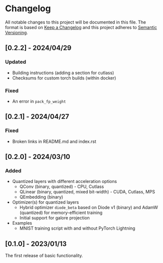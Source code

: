 # Changelog

All notable changes to this project will be documented in this file.
The format is based on [Keep a Changelog](http://keepachangelog.com/)
and this project adheres to [Semantic Versioning](http://semver.org/).


## [0.2.2] - 2024/04/29

### Updated

- Building instructions (adding a section for cutlass)
- Checksums for custom torch builds (within docker)

### Fixed

- An error in `pack_fp_weight`

## [0.2.1] - 2024/04/27

### Fixed

- Broken links in README.md and index.rst

## [0.2.0] - 2024/03/10

### Added

- Quantized layers with different acceleration options
  - QConv (binary, quantized) - CPU, Cutlass
  - QLinear (binary, quantized, mixed bit-width) - CUDA, Cutlass, MPS
  - QEmbedding (binary)
- Optimizer(s) for quantized layers
  - Hybrid optimizer `diode_beta` based on Diode v1 (binary) and AdamW (quantized) for memory-efficient training
  - Initial support for galore projection
- Examples
  - MNIST training script with and without PyTorch Lightning

## [0.1.0] - 2023/01/13

The first release of basic functionality.
